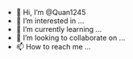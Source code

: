 - 👋 Hi, I’m @Quan1245
- 👀 I’m interested in ...
- 🌱 I’m currently learning ...
- 💞️ I’m looking to collaborate on ...
- 📫 How to reach me ...

<!---
Quan1245/Quan1245 is a ✨ special ✨ repository because its `README.md` (this file) appears on your GitHub profile.
You can click the Preview link to take a look at your changes.
--->
